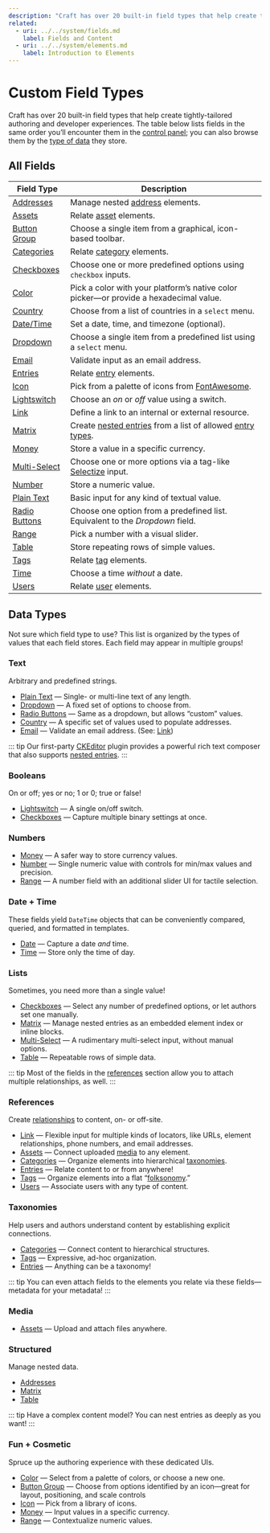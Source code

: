 ```yaml
---
description: "Craft has over 20 built-in field types that help create tightly-tailored authoring and developer experiences."
related:
  - uri: ../../system/fields.md
    label: Fields and Content
  - uri: ../../system/elements.md
    label: Introduction to Elements
---
```


# Custom Field Types

Craft has over 20 built-in field types that help create tightly-tailored authoring and developer experiences. The table below lists fields in the same order you’ll encounter them in the [control panel](../../system/control-panel.md); you can also browse them by the [type of data](#data-types) they store.

<!-- more -->

<See path="../system/fields.md" label="Fields + Content" description="Get started with fields in Craft." />

## All Fields

| Field Type | Description |
| --- | --- |
| [Addresses](addresses.md) | Manage nested [address](../element-types/addresses.md) elements. |
| [Assets](assets.md) | Relate [asset](../element-types/assets.md) elements. |
| [Button Group](button-group.md) | Choose a single item from a graphical, icon-based toolbar. |
| [Categories](categories.md) | Relate [category](../element-types/categories.md) elements. |
| [Checkboxes](checkboxes.md) | Choose one or more predefined options using `checkbox` inputs. |
| [Color](color.md) | Pick a color with your platform’s native color picker—or provide a hexadecimal value. |
| [Country](country.md) | Choose from a list of countries in a `select` menu. |
| [Date/Time](date-time.md) | Set a date, time, and timezone (optional). |
| [Dropdown](dropdown.md) | Choose a single item from a predefined list using a `select` menu. |
| [Email](email.md) | Validate input as an email address. |
| [Entries](entries.md) | Relate [entry](../element-types/entries.md) elements. |
| [Icon](icon.md) | Pick from a palette of icons from [FontAwesome](https://fontawesome.com). |
| [Lightswitch](lightswitch.md) | Choose an _on_ or _off_ value using a switch. |
| [Link](link.md) | Define a link to an internal or external resource. |
| [Matrix](matrix.md) | Create [nested entries](../element-types/entries.md#nested-entries) from a list of allowed [entry types](../element-types/entries.md#entry-types). |
| [Money](money.md) | Store a value in a specific currency. |
| [Multi-Select](multi-select.md) | Choose one or more options via a tag-like [Selectize](https://selectize.dev/) input. |
| [Number](number.md) | Store a numeric value. |
| [Plain Text](plain-text.md) | Basic input for any kind of textual value. |
| [Radio Buttons](radio-buttons.md) | Choose one option from a predefined list. Equivalent to the _Dropdown_ field. |
| [Range](range.md) | Pick a number with a visual slider. |
| [Table](table.md) | Store repeating rows of simple values. |
| [Tags](tags.md) | Relate [tag](../element-types/tags.md) elements. |
| [Time](time.md) | Choose a time _without_ a date. |
| [Users](users.md) | Relate [user](../element-types/users.md) elements. |

## Data Types

Not sure which field type to use? This list is organized by the types of values that each field stores. Each field may appear in multiple groups!

### Text

Arbitrary and predefined strings.

- [Plain Text](plain-text.md) — Single- or multi-line text of any length.
- [Dropdown](dropdown.md) — A fixed set of options to choose from.
- [Radio Buttons](radio-buttons.md) — Same as a dropdown, but allows “custom” values.
- [Country](country.md) — A specific set of values used to populate addresses.
- [Email](email.md) — Validate an email address. (See: [Link](link.md))

::: tip
Our first-party [CKEditor](plugin:ckeditor) plugin provides a powerful rich text composer that also supports [nested entries](../element-types/entries.md#nested-entries).
:::

### Booleans

On or off; yes or no; 1 or 0; true or false!

- [Lightswitch](lightswitch.md) — A single on/off switch.
- [Checkboxes](checkboxes.md) — Capture multiple binary settings at once.

### Numbers

- [Money](money.md) — A safer way to store currency values.
- [Number](number.md) — Single numeric value with controls for min/max values and precision.
- [Range](range.md) — A number field with an additional slider UI for tactile selection.

### Date + Time

These fields yield `DateTime` objects that can be conveniently compared, queried, and formatted in templates.

- [Date](date-time.md) — Capture a date _and_ time.
- [Time](time.md) — Store only the time of day.

### Lists

Sometimes, you need more than a single value!

- [Checkboxes](checkboxes.md) — Select any number of predefined options, or let authors set one manually.
- [Matrix](matrix.md) — Manage nested entries as an embedded element index or inline blocks.
- [Multi-Select](multi-select.md) — A rudimentary multi-select input, without manual options.
- [Table](table.md) — Repeatable rows of simple data.

::: tip
Most of the fields in the [references](#references) section allow you to attach multiple relationships, as well.
:::

### References

Create [relationships](../../system/relations.md) to content, on- or off-site.

- [Link](link.md) — Flexible input for multiple kinds of locators, like URLs, element relationships, phone numbers, and email addresses.
- [Assets](categories.md) — Connect uploaded [media](#media) to any element.
- [Categories](categories.md) — Organize elements into hierarchical [taxonomies](#taxonomies).
- [Entries](entries.md) — Relate content to or from anywhere!
- [Tags](tags.md) — Organize elements into a flat “[folksonomy](#taxonomies).”
- [Users](users.md) — Associate users with any type of content.

### Taxonomies

Help users and authors understand content by establishing explicit connections.

- [Categories](categories.md) — Connect content to hierarchical structures.
- [Tags](tags.md) — Expressive, ad-hoc organization.
- [Entries](entries.md) — Anything can be a taxonomy!

::: tip
You can even attach fields to the elements you relate via these fields—metadata for your metadata!
:::

### Media

- [Assets](assets.md) — Upload and attach files anywhere.

### Structured

Manage nested data.

- [Addresses](addresses.md)
- [Matrix](matrix.md)
- [Table](table.md)

::: tip
Have a complex content model? You can nest entries as deeply as you want!
:::

### Fun + Cosmetic

Spruce up the authoring experience with these dedicated UIs.

- [Color](color.md) — Select from a palette of colors, or choose a new one.
- [Button Group](button-group.md) — Choose from options identified by an icon—great for layout, positioning, and scale controls
- [Icon](icon.md) — Pick from a library of icons.
- [Money](money.md) — Input values in a specific currency.
- [Range](range.md) — Contextualize numeric values.
